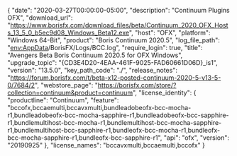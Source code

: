 {
  "date": "2020-03-27T00:00:00-05:00",
  "description": "Continuum Plugins OFX",
  "download_url": "https://www.borisfx.com/download_files/beta/Continuum_2020_OFX_Hosts_13_5_0_b5ec9d08_Windows_Beta12.exe",
  "host": "OFX",
  "platform": "Windows 64-Bit",
  "product": "Boris Continuum 2020.5",
  "log_file_path": "<env:AppData>/BorisFX/Logs/BCC.log",
  "require_login": true,
  "title": "Avengers Beta Boris Continuum 2020.5 for OFX Windows",
  "upgrade_topic": "{CD3E4D20-4EAA-461F-9025-FAD60661D06D}_is1",
  "version": "13.5.0",
  "key_path_code": "./",
  "release_notes": "https://forum.borisfx.com/t/beta-x12-posted-continuum-2020-5-v13-5-0/7684/2",
  "webstore_page": "https://borisfx.com/store/?collection=continuum&product=continuum",
  "license_identity": {
    "productline": "Continuum",
    "feature": "bccofx,bccaemulti,bccavxmulti,bundleadobeofx-bcc-mocha-r1,bundleadobeofx-bcc-mocha-sapphire-r1,bundleadobeofx-bcc-sapphire-r1,bundlemultihost-bcc-mocha-r1,bundlemultihost-bcc-mocha-sapphire-r1,bundlemultihost-bcc-sapphire-r1,bundleofx-bcc-mocha-r1,bundleofx-bcc-mocha-sapphire-r1,bundleofx-bcc-sapphire-r1",
    "api": "ofx",
    "version": "20190925"
  },
  "license_names": "bccavxmulti,bccaemulti,bccofx"
}
